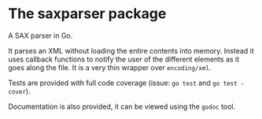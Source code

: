 # The saxparser package

A SAX parser in Go.

It parses an XML without loading the entire contents into memory. Instead it
uses callback functions to notify the user of the different elements as it goes
along the file. It is a very thin wrapper over `encoding/xml`.

Tests are provided with full code coverage (issue: `go test` and `go test
-cover`).

Documentation is also provided, it can be viewed using the `godoc` tool.
